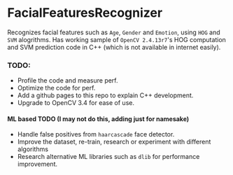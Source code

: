 # FacialFeaturesRecognizer
Recognizes facial features such as `Age`, `Gender` and `Emotion`, using `HOG` and `SVM` alogrithms. Has working sample of `OpenCV 2.4.13r7`'s HOG computation and SVM prediction code in C++ (which is not available in internet easily).

### TODO:
+ Profile the code and measure perf. 
+ Optimize the code for perf.
+ Add a github pages to this repo to explain C++ development.
+ Upgrade to OpenCV 3.4 for ease of use. 

#### ML based TODO (I may not do this, adding just for namesake)
+ Handle false positives from `haarcascade` face detector.
+ Improve the dataset, re-train, research or experiment with different algorithms
+ Research alternative ML libraries such as `dlib` for performance improvement.
